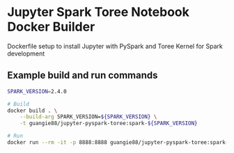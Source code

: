 # Jupyter Spark Toree Notebook Docker Builder

Dockerfile setup to install Jupyter with PySpark and Toree Kernel for Spark development

## Example build and run commands

```bash
SPARK_VERSION=2.4.0

# Build
docker build . \
    --build-arg SPARK_VERSION=${SPARK_VERSION} \
    -t guangie88/jupyter-pyspark-toree:spark-${SPARK_VERSION}

# Run
docker run --rm -it -p 8888:8888 guangie88/jupyter-pyspark-toree:spark-${SPARK_VERSION}
```
